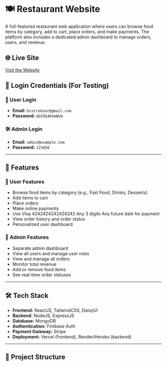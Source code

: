 # 🍽️ Restaurant Website

A full-featured restaurant web application where users can browse food items by category, add to cart, place orders, and make payments. The platform also includes a dedicated admin dashboard to manage orders, users, and revenue.

## 🌐 Live Site

[Visit the Website](https://bistro-boss-9c434.web.app/)

## 🔐 Login Credentials (For Testing)

### 👤 User Login
- **Email:** `bistroUser@gmail.com`
- **Password:** `dU29$4khmWVm`

### 🛠️ Admin Login
- **Email:** `admin@example.com`
- **Password:** `123456`

---

## 🚀 Features

### 👥 User Features
- Browse food items by category (e.g., Fast Food, Drinks, Desserts)
- Add items to cart
- Place orders
- Make online payments
- Use Visa	4242424242424242	Any 3 digits	Any future date for payment
- View order history and order status
- Personalized user dashboard

### 🔧 Admin Features
- Separate admin dashboard
- View all users and manage user roles
- View and manage all orders
- Monitor total revenue
- Add or remove food items
- See real-time order statuses

---

## 🛠️ Tech Stack

- **Frontend:** ReactJS, TailwindCSS, DaisyUI
- **Backend:** NodeJS, ExpressJS
- **Database:** MongoDB
- **Authentication:** Firebase Auth
- **Payment Gateway:** Stripe
- **Deployment:** Vercel (frontend), Render/Heroku (backend)

---

## 📁 Project Structure

